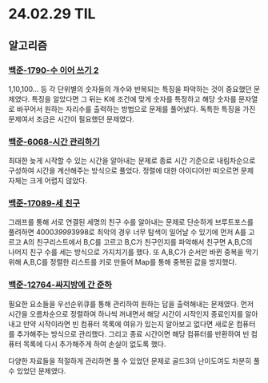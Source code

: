 # 24.02.29 TIL

## 알고리즘

### [백준-1790-수 이어 쓰기 2 ](https://www.acmicpc.net/problem/1790)

1,10,100... 등 각 단위별의 숫자들의 개수와 반복되는 특징을 파악하는 것이 중요했던 문제였다. 특징을 알았다면 그 뒤는 K에 조건에 맞게 숫자를 특정하고 해당 숫자를 문자열로 바꾸어서 원하는 자리수를 출력하는 방법으로 문제를 풀어냈다. 독특한 특징을 가진 문제여서 조금은 시간이 필요했던 문제였다.

### [백준-6068-시간 관리하기](https://www.acmicpc.net/problem/6068)

최대한 늦게 시작할 수 있는 시간을 알아내는 문제로 종료 시간 기준으로 내림차순으로 구성하여 시간을 계산해주는 방식으로 풀었다. 정렬에 대한 아이디어만 떠오르면 문제 자체는 크게 어렵지 않았다.

### [백준-17089-세 친구](https://www.acmicpc.net/problem/17089)

그래프를 통해 서로 연결된 세명의 친구 수를 알아내는 문제로 단순하게 브루트포스를 풀려하면 4000*3999*3998로 최악의 경우 너무 탐색이 일어날 수 있기에 먼저 A를 고르고 A의 친구리스트에서 B,C를 고르고 B,C가 친구인지를 파악해서 친구면 A,B,C의 나머지 친구 수를 세는 방식으로 가지치기를 했다. 또 A,B,C가 순서만 바뀐 중복을 막기 위해 A,B,C를 정렬한 리스트를 키로 만들어 Map를 통해 중복된 값을 방지했다.

### [백준-12764-싸지방에 간 준하](https://www.acmicpc.net/problem/12764)

필요한 요소들을 우선순위큐를 통해 관리하여 원하는 답을 출력해내는 문제였다. 먼저 시간을 오름차순으로 정렬하여 하나씩 꺼내면서 해당 시간이 시작인지 종료인지를 알아내고 만약 시작이라면 빈 컴퓨터 목록에 여유가 있는지 알아보고 없다면 새로운 컴퓨터를 추가해주는 방식으로 관리했다. 그리고 종료 시간이면 해당 컴퓨터를 반환하여 빈 컴퓨터 목록에 다시 추가해주게 하여 손실이 없도록 했다.

다양한 자료들을 적절하게 관리하면 풀 수 있었던 문제로 골드3의 난이도여도 차분히 풀 수 있었던 문제였다.
